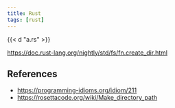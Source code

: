 ```yaml
---
title: Rust
tags: [rust]
---
```


{{< d "a.rs" >}}

<https://doc.rust-lang.org/nightly/std/fs/fn.create_dir.html>

## References

- <https://programming-idioms.org/idiom/211>
- <https://rosettacode.org/wiki/Make_directory_path>

